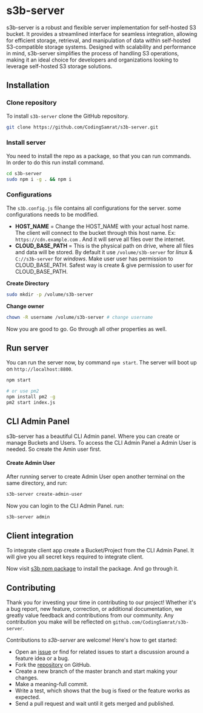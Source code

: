 # s3b-server
s3b-server is a robust and flexible server implementation for self-hosted S3 bucket. It provides a streamlined interface for seamless integration, allowing for efficient storage, retrieval, and manipulation of data within self-hosted S3-compatible storage systems. Designed with scalability and performance in mind, s3b-server simplifies the process of handling S3 operations, making it an ideal choice for developers and organizations looking to leverage self-hosted S3 storage solutions.


## Installation

### Clone repository
To install `s3b-server` clone the GitHub repository.
``` bash
git clone https://github.com/CodingSamrat/s3b-server.git
```


### Install server
You need to install the repo as a package, so that you can run commands. In order to do this  run install command. 

``` bash
cd s3b-server
sudo npm i -g . && npm i
```

### Configurations
The `s3b.config.js` file contains all configurations for the server. some configurations needs to be modified. 

 - **HOST_NAME** = Change the HOST_NAME with your actual host name. The client will connect to the bucket through this host name. 
Ex: `https://cdn.example.com` . And it will serve all files over the internet.
 - **CLOUD_BASE_PATH** = This is the physical path on drive, where all files and data will be stored. By default it use `/volume/s3b-server` for _linux_ & `C://s3b-server` for _windows_. Make user user has permission to CLOUD_BASE_PATH. Safest way is create & give permission to user for CLOUD_BASE_PATH.
   
**Create Directory**
``` bash
sudo mkdir -p /volume/s3b-server
```
   
**Change owner**
``` bash
chown -R username /volume/s3b-server # change username
```
Now you are good to go. Go through all other properties as well.






## Run server
You can run the server now, by command `npm start`. The server will boot up on `http://localhost:8800`. 

``` bash
npm start 

# or use pm2
npm install pm2 -g
pm2 start index.js
```



## CLI Admin Panel
s3b-server has a beautiful CLI Admin panel. Where you can create or manage Buckets and Users. To access the CLI Admin Panel a Admin User is needed. So create the Amin user first. 


#### Create Admin User
After running server to create Admin User open another terminal on the same directory, and run:

``` bash
s3b-server create-admin-user
```

Now you can login to the CLI Admin Panel. run:
``` bash
s3b-server admin
```




## Client integration
To integrate client app create a Bucket/Project from the CLI Admin Panel. It will give you all secret keys required to integrate client.

Now visit [s3b npm package](https://www.npmjs.com/package/s3b) to install the package. And go through it. 





## Contributing
Thank you for investing your time in contributing to our project! Whether it's a bug report, new feature, correction, or additional documentation, we greatly value feedback and contributions from our community. Any contribution you make will be reflected on `github.com/CodingSamrat/s3b-server`.

Contributions to _s3b-server_ are welcome! Here's how to get started:

- Open an [issue](https://github.com/CodingSamrat/s3b-server/issues) or find for related issues to start a discussion around a feature idea or a bug.
- Fork the [repository](https://github.com/CodingSamrat/s3b-server) on GitHub.
- Create a new branch of the master branch and start making your changes.
- Make a meaning-full commit.
- Write a test, which shows that the bug is fixed or the feature works as expected.
- Send a pull request and wait until it gets merged and published.